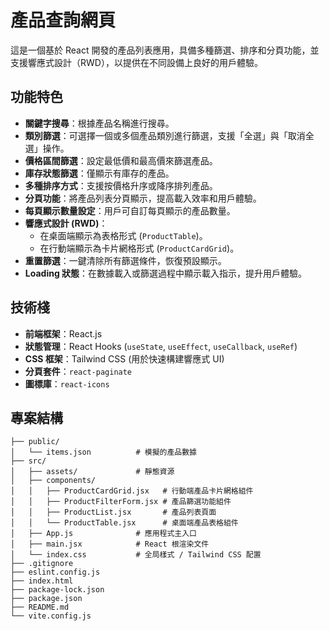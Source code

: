 # 產品查詢網頁

這是一個基於 React 開發的產品列表應用，具備多種篩選、排序和分頁功能，並支援響應式設計（RWD），以提供在不同設備上良好的用戶體驗。

## 功能特色

* **關鍵字搜尋**：根據產品名稱進行搜尋。
* **類別篩選**：可選擇一個或多個產品類別進行篩選，支援「全選」與「取消全選」操作。
* **價格區間篩選**：設定最低價和最高價來篩選產品。
* **庫存狀態篩選**：僅顯示有庫存的產品。
* **多種排序方式**：支援按價格升序或降序排列產品。
* **分頁功能**：將產品列表分頁顯示，提高載入效率和用戶體驗。
* **每頁顯示數量設定**：用戶可自訂每頁顯示的產品數量。
* **響應式設計 (RWD)**：
    * 在桌面端顯示為表格形式 (`ProductTable`)。
    * 在行動端顯示為卡片網格形式 (`ProductCardGrid`)。
* **重置篩選**：一鍵清除所有篩選條件，恢復預設顯示。
* **Loading 狀態**：在數據載入或篩選過程中顯示載入指示，提升用戶體驗。

## 技術棧

* **前端框架**：React.js
* **狀態管理**：React Hooks (`useState`, `useEffect`, `useCallback`, `useRef`)
* **CSS 框架**：Tailwind CSS (用於快速構建響應式 UI)
* **分頁套件**：`react-paginate`
* **圖標庫**：`react-icons`

## 專案結構
```
├── public/
│   └── items.json          # 模擬的產品數據
├── src/
│   ├── assets/             # 靜態資源
│   ├── components/
│   │   ├── ProductCardGrid.jsx   # 行動端產品卡片網格組件
│   │   ├── ProductFilterForm.jsx # 產品篩選功能組件
│   │   ├── ProductList.jsx       # 產品列表頁面
│   │   └── ProductTable.jsx      # 桌面端產品表格組件
│   ├── App.js              # 應用程式主入口
│   ├── main.jsx            # React 根渲染文件
│   └── index.css           # 全局樣式 / Tailwind CSS 配置
├── .gitignore
├── eslint.config.js
├── index.html
├── package-lock.json
├── package.json
├── README.md
└── vite.config.js
```